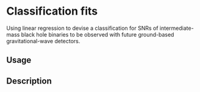 # Classification fits


Using linear regression to devise a classification for SNRs of intermediate-mass black hole binaries to be observed with future ground-based gravitational-wave detectors.

## Usage



## Description
